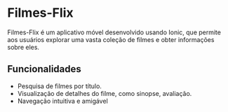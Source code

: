 # Filmes-Flix

Filmes-Flix é um aplicativo móvel desenvolvido usando Ionic, que permite aos usuários explorar uma vasta coleção de filmes e obter informações sobre eles.

## Funcionalidades

- Pesquisa de filmes por título.
- Visualização de detalhes do filme, como sinopse, avaliação.
- Navegação intuitiva e amigável

